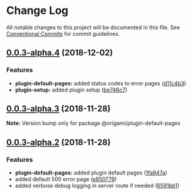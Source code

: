 # Change Log

All notable changes to this project will be documented in this file.
See [Conventional Commits](https://conventionalcommits.org) for commit guidelines.

## [0.0.3-alpha.4](https://github.com/origami-cms/core/tree/master/packages/plugin-default-pages/compare/v0.0.3-alpha.3...v0.0.3-alpha.4) (2018-12-02)


### Features

* **plugin-default-pages:** added status codes to error pages ([d11c4b3](https://github.com/origami-cms/core/tree/master/packages/plugin-default-pages/commit/d11c4b3))
* **plugin-setup:** added plugin setup ([be746c7](https://github.com/origami-cms/core/tree/master/packages/plugin-default-pages/commit/be746c7))





## [0.0.3-alpha.3](https://github.com/origami-cms/core/tree/master/packages/plugin-default-pages/compare/v0.0.3-alpha.2...v0.0.3-alpha.3) (2018-11-28)

**Note:** Version bump only for package @origami/plugin-default-pages





## [0.0.3-alpha.2](https://github.com/origami-cms/core/tree/master/packages/plugin-default-pages/compare/v0.0.3-alpha.1...v0.0.3-alpha.2) (2018-11-28)


### Features

* **plugin-default-pages:** added plugin default pages ([1fa947a](https://github.com/origami-cms/core/tree/master/packages/plugin-default-pages/commit/1fa947a))
* added default 500 error page ([e850779](https://github.com/origami-cms/core/tree/master/packages/plugin-default-pages/commit/e850779))
* added verbose debug logging in server route if needed ([6591bb1](https://github.com/origami-cms/core/tree/master/packages/plugin-default-pages/commit/6591bb1))

